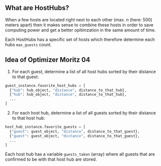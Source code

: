 ## What are HostHubs?



When a few hosts are located right next to each other (max. n (here: 500) meters apart) then it makes sense to combine these hosts in order to save computing power and get a better opitimzation in the same amount of time.

Each HostHubs has a specific set of hosts which therefore determine each hubs `max_guests` count.



## Idea of Optimizer Moritz 04



1. For each guest, determine a list of all host hubs sorted by their distance to that guest:

```python
guest_instance.favorite_host_hubs = [
  {"hub": hub_object, "distance", distance_to_that_hub},
  {"hub": hub_object, "distance", distance_to_that_hub},
  ...
]
```



2. For each host hub, determine a list of all guests sorted by their distance to that host hub:

```python
host_hub_instance.favorite_guests = [
  {"guest": guest_object, "distance", distance_to_that_guest},
  {"guest": guest_object, "distance", distance_to_that_guest},
  ...
]
```



Each host hub has a variable `guests_taken` (array) where all guests that are confirmed to be with that host hub are stored. 